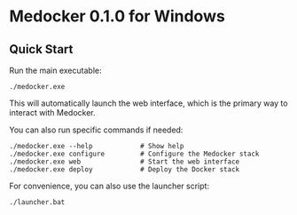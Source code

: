 # Medocker 0.1.0 for Windows

## Quick Start

Run the main executable:

```
./medocker.exe
```

This will automatically launch the web interface, which is the primary way to interact with Medocker.

You can also run specific commands if needed:

```
./medocker.exe --help            # Show help
./medocker.exe configure         # Configure the Medocker stack
./medocker.exe web               # Start the web interface
./medocker.exe deploy            # Deploy the Docker stack
```

For convenience, you can also use the launcher script:
```
./launcher.bat
```
